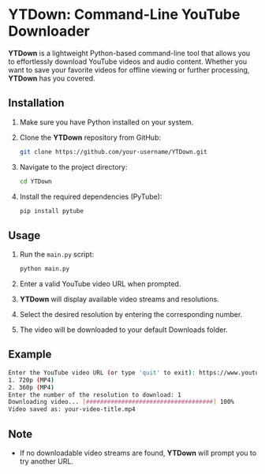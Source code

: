 # YTDown: Command-Line YouTube Downloader

**YTDown** is a lightweight Python-based command-line tool that allows you to effortlessly download YouTube videos and audio content. Whether you want to save your favorite videos for offline viewing or further processing, **YTDown** has you covered.

## Installation

1. Make sure you have Python installed on your system.
2. Clone the **YTDown** repository from GitHub:

    ```bash
    git clone https://github.com/your-username/YTDown.git
    ```

3. Navigate to the project directory:

    ```bash
    cd YTDown
    ```

4. Install the required dependencies (PyTube):

    ```bash
    pip install pytube
    ```

## Usage

1. Run the `main.py` script:

    ```bash
    python main.py
    ```

2. Enter a valid YouTube video URL when prompted.
3. **YTDown** will display available video streams and resolutions.
4. Select the desired resolution by entering the corresponding number.
5. The video will be downloaded to your default Downloads folder.

## Example

```bash
Enter the YouTube video URL (or type 'quit' to exit): https://www.youtube.com/watch?v=your-video-id
1. 720p (MP4)
2. 360p (MP4)
Enter the number of the resolution to download: 1
Downloading video... [####################################] 100%
Video saved as: your-video-title.mp4
```

## Note

- If no downloadable video streams are found, **YTDown** will prompt you to try another URL.
